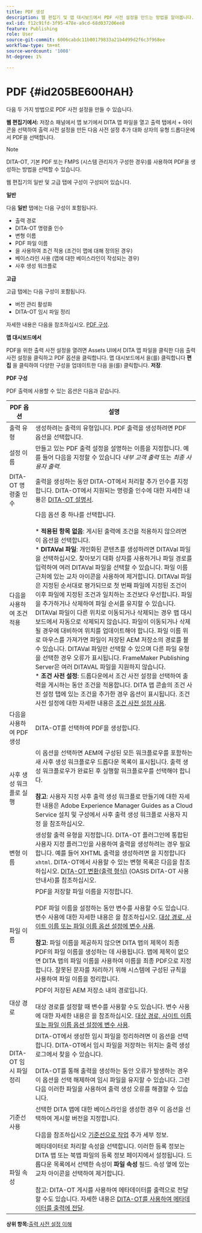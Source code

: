 ```yaml
---
title: PDF 생성
description: 웹 편집기 및 맵 대시보드에서 PDF 사전 설정을 만드는 방법을 알아봅니다. AEM Guides에서 PDF 출력 사전 설정을 구성합니다.
exl-id: f12c91fd-3f95-478e-a9cd-68d037206ee8
feature: Publishing
role: User
source-git-commit: 6006cabdc11b80179833a21b4d99d2f6c3f968ee
workflow-type: tm+mt
source-wordcount: '1008'
ht-degree: 1%

---
```


# PDF {#id205BE600HAH}

다음 두 가지 방법으로 PDF 사전 설정을 만들 수 있습니다.

**웹 편집기에서:** 저장소 패널에서 맵 보기에서 DITA 맵 파일을 열고 출력 탭에서 + 아이콘을 선택하여 출력 사전 설정을 만든 다음 사전 설정 추가 대화 상자의 유형 드롭다운에서 PDF을 선택합니다.

>[!NOTE]
>
> DITA-OT, 기본 PDF 또는 FMPS \(시스템 관리자가 구성한 경우\)를 사용하여 PDF을 생성하는 방법을 선택할 수 있습니다.

웹 편집기의 일반 및 고급 탭에 구성이 구성되어 있습니다.

**일반**

다음 **일반** 탭에는 다음 구성이 포함됩니다.

- 출력 경로
- DITA-OT 명령줄 인수
- 변형 이름
- PDF 파일 이름
- 을 사용하여 조건 적용 \(조건이 맵에 대해 정의된 경우\)
- 베이스라인 사용 \(맵에 대한 베이스라인이 작성되는 경우\)
- 사후 생성 워크플로

**고급**

고급 탭에는 다음 구성이 포함됩니다.

- 버전 관리 활성화
- DITA-OT 임시 파일 정리

자세한 내용은 다음을 참조하십시오. [PDF 구성](#id231KIM004X1).

**맵 대시보드에서**

PDF을 위한 출력 사전 설정을 열려면 Assets UI에서 DITA 맵 파일을 클릭한 다음 출력 사전 설정을 클릭하고 PDF 옵션을 클릭합니다. 맵 대시보드에서 을(를) 클릭합니다 **편집** 을 클릭하여 다양한 구성을 업데이트한 다음 을(를) 클릭합니다. **저장**.

**PDF 구성**

PDF 출력에 사용할 수 있는 옵션은 다음과 같습니다.

| PDF 옵션 | 설명 |
| --- | --- |
| 출력 유형 | 생성하려는 출력의 유형입니다. PDF 출력을 생성하려면 PDF 옵션을 선택합니다. |
| 설정 이름 | 만들고 있는 PDF 출력 설정을 설명하는 이름을 지정합니다. 예를 들어 다음을 지정할 수 있습니다 _내부 고객 출력_ 또는 _최종 사용자 출력_. |
| DITA-OT 명령줄 인수 | 출력을 생성하는 동안 DITA-OT에서 처리할 추가 인수를 지정합니다. DITA-OT에서 지원되는 명령줄 인수에 대한 자세한 내용은 [DITA-OT 설명서](https://www.dita-ot.org/). |
| 다음을 사용하여 조건 적용 | 다음 옵션 중 하나를 선택합니다.<br><br>* **적용된 항목 없음**: 게시된 출력에 조건을 적용하지 않으려면 이 옵션을 선택합니다.<br>* **DITAVal 파일**: 개인화된 콘텐츠를 생성하려면 DITAVal 파일을 선택하십시오. 찾아보기 대화 상자를 사용하거나 파일 경로를 입력하여 여러 DITAVal 파일을 선택할 수 있습니다. 파일 이름 근처에 있는 교차 아이콘을 사용하여 제거합니다. DITAVal 파일은 지정된 순서대로 평가되므로 첫 번째 파일에 지정된 조건이 이후 파일에 지정된 조건과 일치하는 조건보다 우선합니다. 파일을 추가하거나 삭제하여 파일 순서를 유지할 수 있습니다. DITAVal 파일이 다른 위치로 이동되거나 삭제되는 경우 맵 대시보드에서 자동으로 삭제되지 않습니다. 파일이 이동되거나 삭제될 경우에 대비하여 위치를 업데이트해야 합니다. 파일 이름 위로 마우스를 가져가면 파일이 저장된 AEM 저장소의 경로를 볼 수 있습니다. DITAVal 파일만 선택할 수 있으며 다른 파일 유형을 선택한 경우 오류가 표시됩니다. FrameMaker Publishing Server은 여러 DITAVAL 파일을 지원하지 않습니다.<br>* **조건 사전 설정**: 드롭다운에서 조건 사전 설정을 선택하여 출력을 게시하는 동안 조건을 적용합니다. DITA 맵 콘솔의 조건 사전 설정 탭에 있는 조건을 추가한 경우 옵션이 표시됩니다. 조건 사전 설정에 대한 자세한 내용은 [조건 사전 설정 사용](generate-output-use-condition-presets.md#id1825FL004PN). |
| 다음을 사용하여 PDF 생성 | DITA-OT를 선택하여 PDF을 생성합니다. |
| 사후 생성 워크플로 실행 | 이 옵션을 선택하면 AEM에 구성된 모든 워크플로우를 포함하는 새 사후 생성 워크플로우 드롭다운 목록이 표시됩니다. 출력 생성 워크플로우가 완료된 후 실행할 워크플로우를 선택해야 합니다.<br><br>**참고**: 사용자 지정 사후 출력 생성 워크플로 만들기에 대한 자세한 내용은 Adobe Experience Manager Guides as a Cloud Service 설치 및 구성에서 사후 출력 생성 워크플로 사용자 지정 을 참조하십시오. |
| 변형 이름 | 생성할 출력 유형을 지정합니다. DITA-OT 플러그인에 통합된 사용자 지정 플러그인을 사용하여 출력을 생성하려는 경우 필요합니다. 예를 들어 XHTML 출력을 생성하려면 을 지정합니다 `xhtml`. DITA-OT에서 사용할 수 있는 변형 목록은 다음을 참조하십시오. [DITA-OT 변환(출력 형식)](http://www.dita-ot.org/2.3/user-guide/AvailableTransforms.html) (OASIS DITA-OT 사용 안내서)를 참조하십시오. |
| 파일 이름 | PDF을 저장할 파일 이름을 지정합니다.<br><br>PDF 파일 이름을 설정하는 동안 변수를 사용할 수도 있습니다. 변수 사용에 대한 자세한 내용은 을 참조하십시오. [대상 경로, 사이트 이름 또는 파일 이름 옵션 설정에 변수 사용](generate-output-use-variables.md#id18BUG70K05Z).<br><br>**참고**: 파일 이름을 제공하지 않으면 DITA 맵의 제목이 최종 PDF의 파일 이름을 생성하는 데 사용됩니다. 맵에 제목이 없으면 DITA 맵의 파일 이름을 사용하여 이름을 최종 PDF으로 지정합니다. 잘못된 문자를 처리하기 위해 시스템에 구성된 규칙을 사용하여 파일 이름을 정리합니다. |
| 대상 경로 | PDF이 저장된 AEM 저장소 내의 경로입니다.<br><br>대상 경로를 설정할 때 변수를 사용할 수도 있습니다. 변수 사용에 대한 자세한 내용은 을 참조하십시오. [대상 경로, 사이트 이름 또는 파일 이름 옵션 설정에 변수 사용](generate-output-use-variables.md#id18BUG70K05Z). |
| DITA-OT 임시 파일 정리 | DITA-OT에서 생성한 임시 파일을 정리하려면 이 옵션을 선택합니다. DITA-OT에서 임시 파일을 저장하는 위치는 출력 생성 로그에서 찾을 수 있습니다.<br><br>DITA-OT를 통해 출력을 생성하는 동안 오류가 발생하는 경우 이 옵션을 선택 해제하여 임시 파일을 유지할 수 있습니다. 그런 다음 이러한 파일을 사용하여 출력 생성 오류를 해결할 수 있습니다. |
| 기준선 사용 | 선택한 DITA 맵에 대한 베이스라인을 생성한 경우 이 옵션을 선택하여 게시할 버전을 지정합니다.<br><br>다음을 참조하십시오 [기준선으로 작업](generate-output-use-baseline-for-publishing.md#id1825FI0J0PF) 추가 세부 정보. |
| 파일 속성 | 메타데이터로 처리할 속성을 선택합니다. 이러한 등록 정보는 DITA 맵 또는 북맵 파일의 등록 정보 페이지에서 설정됩니다. 드롭다운 목록에서 선택한 속성이 **파일 속성** 필드. 속성 옆에 있는 교차 아이콘을 선택하여 제거합니다. <br><br>참고: DITA-OT 게시를 사용하여 메타데이터를 출력으로 전달할 수도 있습니다. 자세한 내용은 [DITA-OT를 사용하여 메타데이터를 출력에 전달](pass-metadata-dita-ot.md#id21BJ00QD0XA). |

**상위 항목:**[&#x200B;출력 사전 설정 이해](generate-output-understand-presets.md)
